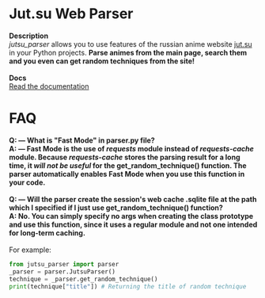 # Jut.su Web Parser

**Description**  
_jutsu_parser_ allows you to use features of the russian anime website [jut.su](https://jut.su) in your Python projects. **Parse animes from the main page, search them and you even can get random techniques from the site!**<br /><br />
**Docs**  
[Read the documentation](https://github.com/innoforker/jutsu-parser/blob/main/docs/README.md)

# FAQ

**Q: — What is "Fast Mode" in parser.py file?**  
**A: — Fast Mode is the use of *requests* module instead of _requests-cache_ module. Because _requests-cache_ stores the parsing result for a long time, it _will not be useful_ for the get_random_technique() function. The parser automatically enables Fast Mode when you use this function in your code.** <br /><br />
**Q: — Will the parser create the session's web cache .sqlite file at the path which I specified if I just use get_random_technique() function?**  
**A: No. You can simply specify no args when creating the class prototype and use this function, since it uses a regular module and not one intended for long-term caching.**<br /><br />
For example:  
```py
from jutsu_parser import parser
_parser = parser.JutsuParser()
technique = _parser.get_random_technique()
print(technique["title"]) # Returning the title of random technique
```

